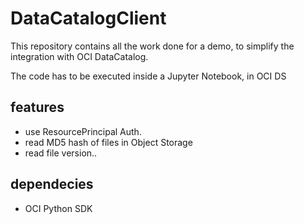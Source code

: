 # DataCatalogClient

This repository contains all the work done for a demo, to simplify the integration with OCI DataCatalog.

The code has to be executed inside a Jupyter Notebook, in OCI DS

## features
* use ResourcePrincipal Auth.
* read MD5 hash of files in Object Storage
* read file version..

## dependecies
* OCI Python SDK


